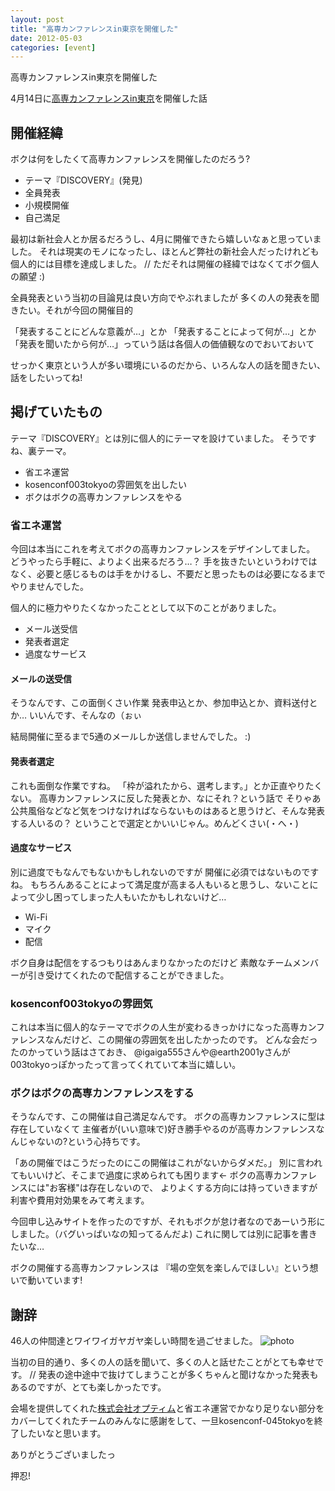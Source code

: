 ```yaml
---
layout: post
title: "高専カンファレンスin東京を開催した"
date: 2012-05-03
categories: [event]
---
```

高専カンファレンスin東京を開催した

4月14日に[高専カンファレンスin東京](http://kc045tokyo.heroku.com)を開催した話

 <!--more-->

## 開催経緯
ボクは何をしたくて高専カンファレンスを開催したのだろう?

+ テーマ『DISCOVERY』(発見)
+ 全員発表
+ 小規模開催
+ 自己満足

最初は新社会人とか居るだろうし、4月に開催できたら嬉しいなぁと思っていました。
それは現実のモノになったし、ほとんど弊社の新社会人だったけれども個人的には目標を達成しました。
// ただそれは開催の経緯ではなくてボク個人の願望 :)

全員発表という当初の目論見は良い方向でやぶれましたが
多くの人の発表を聞きたい。それが今回の開催目的

「発表することにどんな意義が…」とか
「発表することによって何が…」とか
「発表を聞いたから何が…」っていう話は各個人の価値観なのでおいておいて

せっかく東京という人が多い環境にいるのだから、いろんな人の話を聞きたい、話をしたいってね!


## 掲げていたもの
テーマ『DISCOVERY』とは別に個人的にテーマを設けていました。
そうですね、裏テーマ。

+ 省エネ運営
+ kosenconf003tokyoの雰囲気を出したい
+ ボクはボクの高専カンファレンスをやる

### 省エネ運営
今回は本当にこれを考えてボクの高専カンファレンスをデザインしてました。
どうやったら手軽に、よりよく出来るだろう…？
手を抜きたいというわけではなく、必要と感じるものは手をかけるし、不要だと思ったものは必要になるまでやりませんでした。

個人的に極力やりたくなかったこととして以下のことがありました。

+ メール送受信
+ 発表者選定
+ 過度なサービス

#### メールの送受信
そうなんです、この面倒くさい作業
発表申込とか、参加申込とか、資料送付とか…
いいんです、そんなの（ぉぃ

結局開催に至るまで5通のメールしか送信しませんでした。 :)

#### 発表者選定
これも面倒な作業ですね。
「枠が溢れたから、選考します。」とか正直やりたくない。
高専カンファレンスに反した発表とか、なにそれ？という話で
そりゃあ公共風俗などなど気をつけなければならないものはあると思うけど、そんな発表する人いるの？
ということで選定とかいいじゃん。めんどくさい(・へ・)

#### 過度なサービス
別に過度でもなんでもないかもしれないのですが
開催に必須ではないものですね。
もちろんあることによって満足度が高まる人もいると思うし、ないことによって少し困ってしまった人もいたかもしれないけど…

+ Wi-Fi
+ マイク
+ 配信

ボク自身は配信をするつもりはあんまりなかったのだけど
素敵なチームメンバーが引き受けてくれたので配信することができました。

### kosenconf003tokyoの雰囲気
これは本当に個人的なテーマでボクの人生が変わるきっかけになった高専カンファレンスなんだけど、この開催の雰囲気を出したかったのです。
どんな会だったのかっていう話はさておき、
@igaiga555さんや@earth2001yさんが003tokyoっぽかったって言ってくれていて本当に嬉しい。

### ボクはボクの高専カンファレンスをする
そうなんです、この開催は自己満足なんです。
ボクの高専カンファレンスに型は存在していなくて
主催者が(いい意味で)好き勝手やるのが高専カンファレンスなんじゃないの?という心持ちです。

「あの開催ではこうだったのにこの開催はこれがないからダメだ。」
別に言われてもいいけど、そこまで過度に求められても困ります←
ボクの高専カンファレンスには"お客様"は存在しないので、
よりよくする方向には持っていきますが利害や費用対効果をみて考えます。

今回申し込みサイトを作ったのですが、それもボクが怠け者なのであーいう形にしました。（バグいっぱいなの知ってるんだよ)
これに関しては別に記事を書きたいな…

ボクの開催する高専カンファレンスは
『場の空気を楽しんでほしい』という想いで動いています!

## 謝辞
46人の仲間達とワイワイガヤガヤ楽しい時間を過ごせました。
![photo](http://farm8.staticflickr.com/7266/7080101361_d1ee23bf65_c.jpg)



当初の目的通り、多くの人の話を聞いて、多くの人と話せたことがとても幸せです。
// 発表の途中途中で抜けてしまうことが多くちゃんと聞けなかった発表もあるのですが、とても楽しかったです。

会場を提供してくれた[株式会社オプティム](http://optim.co.jp)と省エネ運営でかなり足りない部分をカバーしてくれたチームのみんなに感謝をして、一旦kosenconf-045tokyoを終了したいなと思います。

ありがとうございましたっ

押忍!
